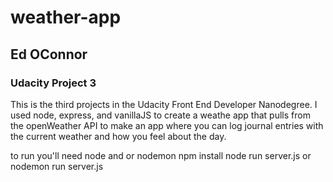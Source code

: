 # weather-app

## Ed OConnor

### Udacity Project 3 

This is the third projects in the Udacity Front End Developer Nanodegree.
I used node, express, and vanillaJS to create a weathe app that pulls from the openWeather API to make an app where you can log journal entries with the current weather and how you feel about the day.

to run you'll need node and or nodemon
npm install
node run server.js 
or
nodemon run server.js